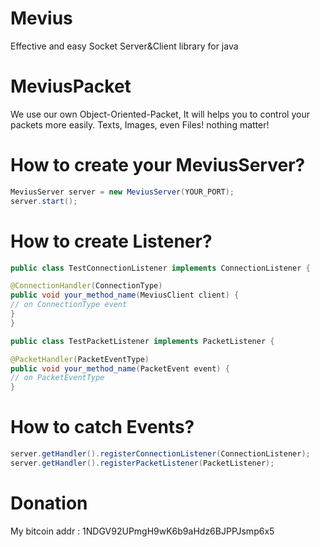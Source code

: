 
# Mevius
 Effective and easy Socket Server&Client library for java
 
# MeviusPacket
 We use our own Object-Oriented-Packet, It will helps you to control your packets more easily.
 Texts, Images, even Files! nothing matter!
  
# How to create your MeviusServer?
  ```java
  MeviusServer server = new MeviusServer(YOUR_PORT);
  server.start();
  ```
# How to create Listener?
  
  ```java
  public class TestConnectionListener implements ConnectionListener {
  
  @ConnectionHandler(ConnectionType)
  public void your_method_name(MeviusClient client) {
  // on ConnectionType event
  }
  }
  ```
  
  ```java
  public class TestPacketListener implements PacketListener {
  
  @PacketHandler(PacketEventType)
  public void your_method_name(PacketEvent event) {
  // on PacketEventType
  }
  ```
 # How to catch Events?
 ```java
 server.getHandler().registerConnectionListener(ConnectionListener);
 server.getHandler().registerPacketListener(PacketListener);
 ```
# Donation

My bitcoin addr : 1NDGV92UPmgH9wK6b9aHdz6BJPPJsmp6x5
